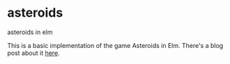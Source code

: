 # asteroids
asteroids in elm

This is a basic implementation of the game Asteroids in Elm. There's a blog post about it [here](https://bckly.com/code/hello-elm.html).
